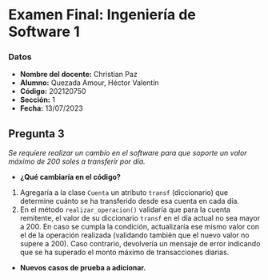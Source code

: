 # Examen Final: Ingeniería de Software 1
### Datos
- **Nombre del docente:** Christian Paz
- **Alumno:** Quezada Amour, Héctor Valentín
- **Código:** 202120750
- **Sección:** 1
- **Fecha:** 13/07/2023
## Pregunta 3
*Se requiere realizar un cambio en el software para que soporte un valor máximo de 200 soles a
transferir por día.*
- **¿Qué cambiaría en el código?**
1. Agregaría a la clase `Cuenta` un atributo `transf` (diccionario) que determine cuánto se ha transferido desde esa cuenta en cada día.
2. En el método `realizar_operacion()` validaría que para la cuenta remitente, el valor de su diccionario `transf` en el día actual no sea mayor a 200. En caso se cumpla la condición, actualizaría ese mismo valor con el de la operación realizada (validando también que el nuevo valor no supere a 200). Caso contrario, devolvería un mensaje de error indicando que se ha superado el monto máximo de transacciones diarias.
- **Nuevos casos de prueba a adicionar.**
